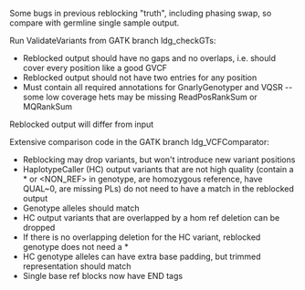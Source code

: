 Some bugs in previous reblocking "truth", including phasing swap, 
so compare with germline single sample output.

Run ValidateVariants from GATK branch ldg_checkGTs:
- Reblocked output should have no gaps and no overlaps, i.e. should cover every 
position like a good GVCF 
- Reblocked output should not have two entries for any position
- Must contain all required annotations for GnarlyGenotyper and VQSR
-- some low coverage hets may be missing ReadPosRankSum or MQRankSum

Reblocked output will differ from input

Extensive comparison code in the GATK branch ldg_VCFComparator:
- Reblocking may drop variants, but won't introduce new variant positions
- HaplotypeCaller (HC) output variants that are not high quality (contain a * or <NON_REF> in genotype,
 are homozygous reference, have QUAL~0, are missing PLs) do not need to have a match in the reblocked output
- Genotype alleles should match
- HC output variants that are overlapped by a hom ref deletion can be dropped
- If there is no overlapping deletion for the HC variant, reblocked genotype does not need a *
- HC genotype alleles can have extra base padding, but trimmed representation should match
- Single base ref blocks now have END tags
 
  